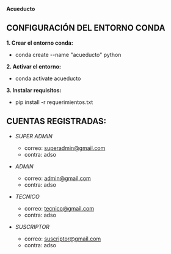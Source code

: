 **Acueducto**

## CONFIGURACIÓN DEL ENTORNO CONDA

**1. Crear el entorno conda:**
- conda create --name "acueducto" python

**2. Activar el entorno:**
- conda activate acueducto

**3. Instalar requisitos:**
- pip install -r requerimientos.txt

## CUENTAS REGISTRADAS:

- *SUPER ADMIN*
  + correo: superadmin@gmail.com
  + contra: adso

- *ADMIN*

  + correo: admin@gmail.com	
  + contra: adso

- *TECNICO*
  + correo: tecnico@gmail.com	
  + contra: adso

- *SUSCRIPTOR*
  + correo: suscriptor@gmail.com
  + contra: adso
